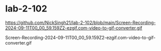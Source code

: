 # lab-2-102

https://github.com/NickSingh21/lab-2-102/blob/main/Screen-Recording-2024-09-11T00_00_59.159Z2-ezgif.com-video-to-gif-converter.gif

Screen-Recording-2024-09-11T00_00_59.159Z2-ezgif.com-video-to-gif-converter.gif

